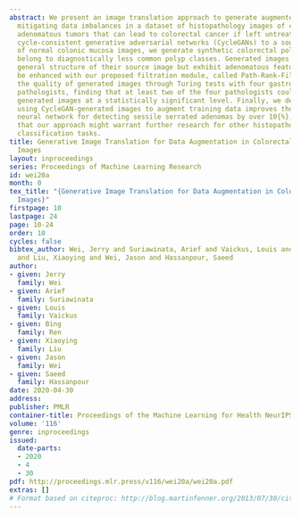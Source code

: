 ```yaml
---
abstract: We present an image translation approach to generate augmented data for
  mitigating data imbalances in a dataset of histopathology images of colorectal polyps,
  adenomatous tumors that can lead to colorectal cancer if left untreated. By applying
  cycle-consistent generative adversarial networks (CycleGANs) to a source domain
  of normal colonic mucosa images, we generate synthetic colorectal polyp images that
  belong to diagnostically less common polyp classes. Generated images maintain the
  general structure of their source image but exhibit adenomatous features that can
  be enhanced with our proposed filtration module, called Path-Rank-Filter. We evaluate
  the quality of generated images through Turing tests with four gastrointestinal
  pathologists, finding that at least two of the four pathologists could not identify
  generated images at a statistically significant level. Finally, we demonstrate that
  using CycleGAN-generated images to augment training data improves the AUC of a convolutional
  neural network for detecting sessile serrated adenomas by over 10{%}, suggesting
  that our approach might warrant further research for other histopathology image
  classification tasks.
title: Generative Image Translation for Data Augmentation in Colorectal Histopathology
  Images
layout: inproceedings
series: Proceedings of Machine Learning Research
id: wei20a
month: 0
tex_title: "{Generative Image Translation for Data Augmentation in Colorectal Histopathology
  Images}"
firstpage: 10
lastpage: 24
page: 10-24
order: 10
cycles: false
bibtex_author: Wei, Jerry and Suriawinata, Arief and Vaickus, Louis and Ren, Bing
  and Liu, Xiaoying and Wei, Jason and Hassanpour, Saeed
author:
- given: Jerry
  family: Wei
- given: Arief
  family: Suriawinata
- given: Louis
  family: Vaickus
- given: Bing
  family: Ren
- given: Xiaoying
  family: Liu
- given: Jason
  family: Wei
- given: Saeed
  family: Hassanpour
date: 2020-04-30
address: 
publisher: PMLR
container-title: Proceedings of the Machine Learning for Health NeurIPS Workshop
volume: '116'
genre: inproceedings
issued:
  date-parts:
  - 2020
  - 4
  - 30
pdf: http://proceedings.mlr.press/v116/wei20a/wei20a.pdf
extras: []
# Format based on citeproc: http://blog.martinfenner.org/2013/07/30/citeproc-yaml-for-bibliographies/
---
```

